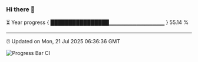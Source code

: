 ### Hi there 👋

⏳ Year progress { ████████████████▁▁▁▁▁▁▁▁▁▁▁▁▁▁ } 55.14 %

---

⏰ Updated on Mon, 21 Jul 2025 06:36:36 GMT

![Progress Bar CI](https://github.com/liununu/liununu/workflows/Progress%20Bar%20CI/badge.svg)
